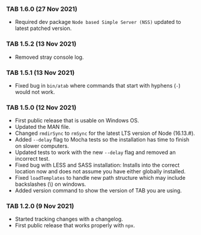### TAB 1.6.0 (27 Nov 2021)

- Required dev package `Node based Simple Server (NSS)` updated to latest patched version.

### TAB 1.5.2 (13 Nov 2021)

- Removed stray console log.

### TAB 1.5.1 (13 Nov 2021)

- Fixed bug in `bin/atab` where commands that start with hyphens (`-`) would not work.

### TAB 1.5.0 (12 Nov 2021)

- First public release that is usable on Windows OS.
- Updated the MAN file.
- Changed `rmdirSync` to `rmSync` for the latest LTS version of Node (16.13.#).
- Added `--delay` flag to Mocha tests so the installation has time to finish on slower computers.
- Updated tests to work with the new `--delay` flag and removed an incorrect test.
- Fixed bug with LESS and SASS installation: Installs into the correct location now and does not assume you have either globally installed.
- Fixed `loadTemplates` to handle new path structure which may include backslashes (\\) on windows.
- Added version command to show the version of TAB you are using.

### TAB 1.2.0 (9 Nov 2021)

- Started tracking changes with a changelog.
- First public release that works properly with `npx`.
